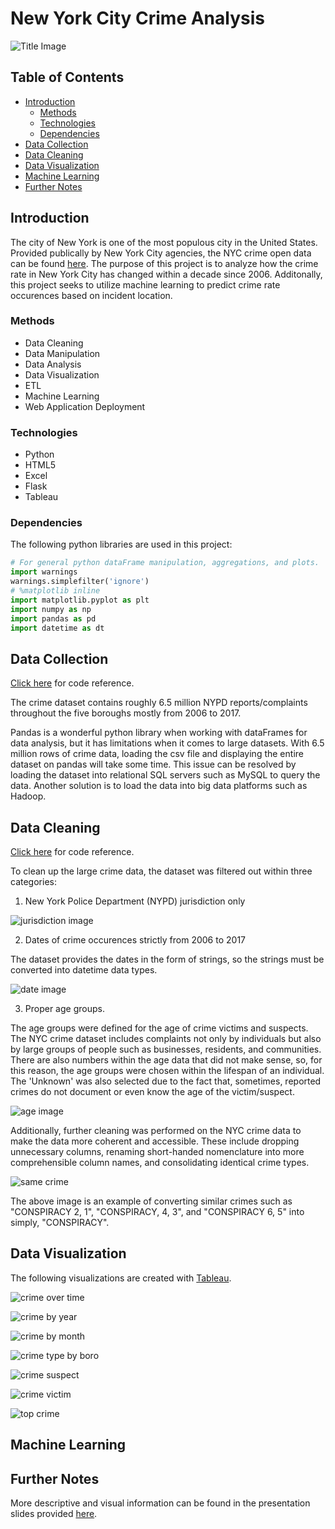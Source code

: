 # New York City Crime Analysis
![Title Image](https://raw.githubusercontent.com/kiseki1107/New-York-City-Crime-Analysis/master/Images/nyc_crime.png)
## Table of Contents
* [Introduction](#Introduction)
  * [Methods](#Methods)
  * [Technologies](#Technologies)
  * [Dependencies](#Dependencies)
* [Data Collection](#DataCollection)
* [Data Cleaning](#DataCleaning)
* [Data Visualization](#DataVisualization)
* [Machine Learning](#MachineLearning)
* [Further Notes](#PresentationSlides)

<a name="Introduction"></a>
## Introduction
The city of New York is one of the most populous city in the United States. Provided publically by New York City agencies, the NYC crime open data can be found [here](https://data.cityofnewyork.us/Public-Safety/NYPD-Complaint-Data-Historic/qgea-i56i). The purpose of this project is to analyze how the crime rate in New York City has changed within a decade since 2006. Additonally, this project seeks to utilize machine learning to predict crime rate occurences based on incident location.

<a name="Methods"></a>
### Methods
* Data Cleaning
* Data Manipulation
* Data Analysis
* Data Visualization
* ETL
* Machine Learning
* Web Application Deployment

<a name="Technologies"></a>
### Technologies
* Python
* HTML5
* Excel
* Flask
* Tableau

<a name="Dependencies"></a>
### Dependencies 
The following python libraries are used in this project:
```python
# For general python dataFrame manipulation, aggregations, and plots.
import warnings
warnings.simplefilter('ignore')
# %matplotlib inline
import matplotlib.pyplot as plt
import numpy as np
import pandas as pd
import datetime as dt
```

<a name="DataCollection"></a>
## Data Collection
[Click here](https://github.com/kiseki1107/New-York-City-Crime-Analysis/blob/master/nycrime_pre-ML/nycrime_age.ipynb) for code reference.

The crime dataset contains roughly 6.5 million NYPD reports/complaints throughout the five boroughs mostly from 2006 to 2017.

Pandas is a wonderful python library when working with dataFrames for data analysis, but it has limitations when it comes to large datasets. With 6.5 million rows of crime data, loading the csv file and displaying the entire dataset on pandas will take some time. This issue can be resolved by loading the dataset into relational SQL servers such as MySQL to query the data. Another solution is to load the data into big data platforms such as Hadoop.

<a name="DataCleaning"></a>
## Data Cleaning
[Click here](https://github.com/kiseki1107/New-York-City-Crime-Analysis/blob/master/nycrime_pre-ML/nycrime_5mil.ipynb) for code reference.

To clean up the large crime data, the dataset was filtered out within three categories:

1. New York Police Department (NYPD) jurisdiction only

![jurisdiction image](https://raw.githubusercontent.com/kiseki1107/New-York-City-Crime-Analysis/master/Images/NYPD_filter.png)

2. Dates of crime occurences strictly from 2006 to 2017

The dataset provides the dates in the form of strings, so the strings must be converted into datetime data types.

![date image](https://raw.githubusercontent.com/kiseki1107/New-York-City-Crime-Analysis/master/Images/date_filter.png)

3. Proper age groups.

The age groups were defined for the age of crime victims and suspects. The NYC crime dataset includes complaints not only by individuals but also by large groups of people such as businesses, residents, and communities. There are also numbers within the age data that did not make sense, so, for this reason, the age groups were chosen within the lifespan of an individual. The 'Unknown' was also selected due to the fact that, sometimes, reported crimes do not document or even know the age of the victim/suspect.

![age image](https://raw.githubusercontent.com/kiseki1107/New-York-City-Crime-Analysis/master/Images/age_filter.png)

Additionally, further cleaning was performed on the NYC crime data to make the data more coherent and accessible. These include dropping unnecessary columns, renaming short-handed nomenclature into more comprehensible column names, and consolidating identical crime types.

![same crime](https://raw.githubusercontent.com/kiseki1107/New-York-City-Crime-Analysis/master/Images/similar_crime.png)

The above image is an example of converting similar crimes such as "CONSPIRACY 2, 1", "CONSPIRACY, 4, 3", and "CONSPIRACY 6, 5" into simply, "CONSPIRACY".

<a name="DataVisualization"></a>
## Data Visualization

The following visualizations are created with [Tableau](https://public.tableau.com/en-us/s/).

![crime over time](https://raw.githubusercontent.com/kiseki1107/New-York-City-Crime-Analysis/master/Tableau/crime_by_year.png)

![crime by year](https://raw.githubusercontent.com/kiseki1107/New-York-City-Crime-Analysis/master/Tableau/YearlyCrimesBoro.png)

![crime by month](https://raw.githubusercontent.com/kiseki1107/New-York-City-Crime-Analysis/master/Tableau/CrimesMonth.png)

![crime type by boro](https://raw.githubusercontent.com/kiseki1107/New-York-City-Crime-Analysis/master/Tableau/crime_level_by_boro.png)

![crime suspect](https://raw.githubusercontent.com/kiseki1107/New-York-City-Crime-Analysis/master/Tableau/suspect_crime_data.png)

![crime victim](https://raw.githubusercontent.com/kiseki1107/New-York-City-Crime-Analysis/master/Tableau/victim_crime_data.png)

![top crime]()

<a name="MachineLearning"></a>
## Machine Learning

<a name="PresentationSlides"></a>
## Further Notes
More descriptive and visual information can be found in the presentation slides provided [here](https://github.com/kiseki1107/New-York-City-Crime-Analysis/blob/master/CrimeProject.pdf).
